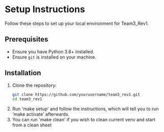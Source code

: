 # Setup Instructions

Follow these steps to set up your local environment for Team3_Rev1.

## Prerequisites

- Ensure you have Python 3.8+ installed.
- Ensure `git` is installed on your machine.

## Installation

1. Clone the repository:
   ```bash
   git clone https://github.com/yourusername/team3_rev1.git
   cd team3_rev1

2. Run 'make setup' and follow the instructions, which will tell you to run 'make activate' afterwards.
3. You can run 'make clean' if you wish to clean current venv and start from a clean sheet
